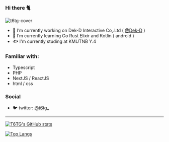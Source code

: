 ### Hi there 🐈

<img src="https://c.tenor.com/m8GRjiBbpdUAAAAM/shiroko.gif" alt="t6tg-cover" />

- 🔭 I’m currently working on Dek-D Interactive Co,.Ltd ( [@Dek-D](https://dek-d.com) )
- 🌱 I’m currently learning Go Rust Elixir and Kotlin ( android )
- 🐟 I'm currently studing at KMUTNB Y.4

### Familiar with:
- Typescript
- PHP
- NextJS / ReactJS
- html / css

### Social 
- 🐦 twitter: [@t6tg_](https://twitter.com/t6tg_)

--- 

[![T6TG's GitHub stats](https://github-readme-stats.vercel.app/api?username=t6tg&count_private=true)](https://t6tg.com)

[![Top Langs](https://github-readme-stats.vercel.app/api/top-langs/?username=t6tg&layout=compact)](https://t6tg.com)

